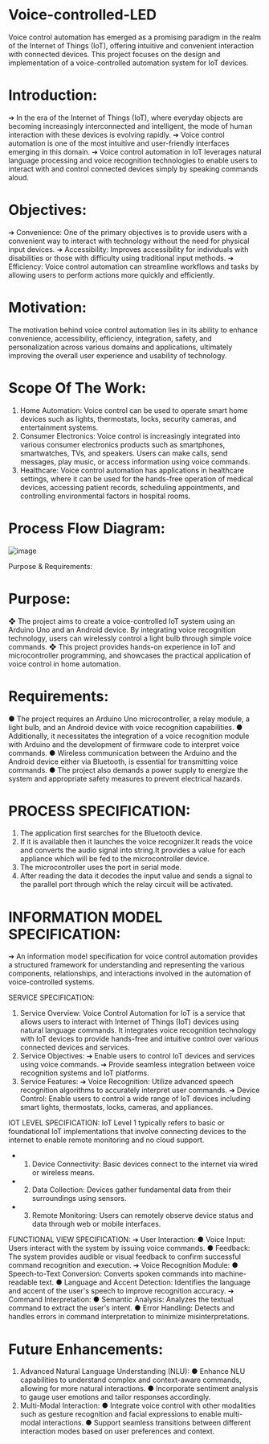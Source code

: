 # Voice-controlled-LED
Voice control automation has emerged as a promising paradigm in the realm of the
Internet of Things (IoT), offering intuitive and convenient interaction with connected
devices. This project focuses on the design and implementation of a voice-controlled
automation system for IoT devices.

# Introduction:
➔ In the era of the Internet of Things (IoT), where everyday objects are becoming
increasingly interconnected and intelligent, the mode of human interaction
with these devices is evolving rapidly.
➔ Voice control automation is one of the most intuitive and user-friendly
interfaces emerging in this domain.
➔ Voice control automation in IoT leverages natural language processing and
voice recognition technologies to enable users to interact with and control
connected devices simply by speaking commands aloud.

# Objectives:
➔ Convenience: One of the primary objectives is to provide users with a
convenient way to interact with technology without the need for physical
input devices.
➔ Accessibility: Improves accessibility for individuals with disabilities or those
with difficulty using traditional input methods.
➔ Efficiency: Voice control automation can streamline workflows and
tasks by allowing users to perform actions more quickly and efficiently.

# Motivation:
The motivation behind voice control automation lies in its ability to enhance
convenience, accessibility, efficiency, integration, safety, and personalization across
various domains and applications, ultimately improving the overall user experience
and usability of technology.

# Scope Of The Work:
1. Home Automation: Voice control can be used to operate smart home devices
such as lights, thermostats, locks, security cameras, and entertainment
systems.
2. Consumer Electronics: Voice control is increasingly integrated into various
consumer electronics products such as smartphones, smartwatches, TVs, and
speakers. Users can make calls, send messages, play music, or access information using voice commands.
3. Healthcare: Voice control automation has applications in healthcare settings,
where it can be used for the hands-free operation of medical devices,
accessing patient records, scheduling appointments, and controlling
environmental factors in hospital rooms.

# Process Flow Diagram:
![image](https://github.com/itsrohitpathak/Voice-controlled-LED/assets/147083120/7cd85f8f-3297-4945-843f-eeb626f39c46)

Purpose & Requirements:
# Purpose:
❖ The project aims to create a voice-controlled IoT system using an Arduino
Uno and an Android device. By integrating voice recognition technology, users
can wirelessly control a light bulb through simple voice commands.
❖ This project provides hands-on experience in IoT and microcontroller
programming, and showcases the practical application of voice control in
home automation.

# Requirements:
● The project requires an Arduino Uno microcontroller, a relay module, a light
bulb, and an Android device with voice recognition capabilities.
● Additionally, it necessitates the integration of a voice recognition module with
Arduino and the development of firmware code to interpret voice commands.
● Wireless communication between the Arduino and the Android device either
via Bluetooth, is essential for transmitting voice commands.
● The project also demands a power supply to energize the system and
appropriate safety measures to prevent electrical hazards.

# PROCESS SPECIFICATION:
1. The application first searches for the Bluetooth device.
2. If it is available then it launches the voice recognizer.It reads the voice
and converts the audio signal into string.It provides a value for each
appliance which will be fed to the microcontroller device.
3. The microcontroller uses the port in serial mode.
4. After reading the data it decodes the input value and sends a signal to
the parallel port through which the relay circuit will be activated.

# INFORMATION MODEL SPECIFICATION:
➔ An information model specification for voice control automation provides a
structured framework for understanding and representing the various
components, relationships, and interactions involved in the automation of
voice-controlled systems.

SERVICE SPECIFICATION:
1. Service Overview:
Voice Control Automation for IoT is a service that allows users to interact with
Internet of Things (IoT) devices using natural language commands. It
integrates voice recognition technology with IoT devices to provide hands-free
and intuitive control over various connected devices and services.
2. Service Objectives:
➔ Enable users to control IoT devices and services using voice commands.
➔ Provide seamless integration between voice recognition systems and IoT
platforms.
3. Service Features:
➔ Voice Recognition: Utilize advanced speech recognition algorithms to
accurately interpret user commands.
➔ Device Control: Enable users to control a wide range of IoT devices including
smart lights, thermostats, locks, cameras, and appliances.

IOT LEVEL SPECIFICATION:
IoT Level 1 typically refers to basic or foundational IoT implementations
that involve connecting devices to the internet to enable remote
monitoring and no cloud support.
- 1. Device Connectivity: Basic devices connect to the internet via wired or
wireless means.
- 2. Data Collection: Devices gather fundamental data from their
surroundings using sensors.
- 3. Remote Monitoring: Users can remotely observe device status and
data through web or mobile interfaces.

FUNCTIONAL VIEW SPECIFICATION:
➔ User Interaction:
● Voice Input: Users interact with the system by issuing voice
commands.
● Feedback: The system provides audible or visual feedback to confirm
successful command recognition and execution.
➔ Voice Recognition Module:
● Speech-to-Text Conversion: Converts spoken commands into
machine-readable text.
● Language and Accent Detection: Identifies the language and accent of
the user's speech to improve recognition accuracy.
➔ Command Interpretation:
● Semantic Analysis: Analyzes the textual command to extract the user's
intent.
● Error Handling: Detects and handles errors in command interpretation
to minimize misinterpretations.

# Future Enhancements:
1. Advanced Natural Language Understanding (NLU):
● Enhance NLU capabilities to understand complex and context-aware
commands, allowing for more natural interactions.
● Incorporate sentiment analysis to gauge user emotions and tailor
responses accordingly.
2. Multi-Modal Interaction:
● Integrate voice control with other modalities such as gesture
recognition and facial expressions to enable multi-modal interactions.
● Support seamless transitions between different interaction modes
based on user preferences and context.

